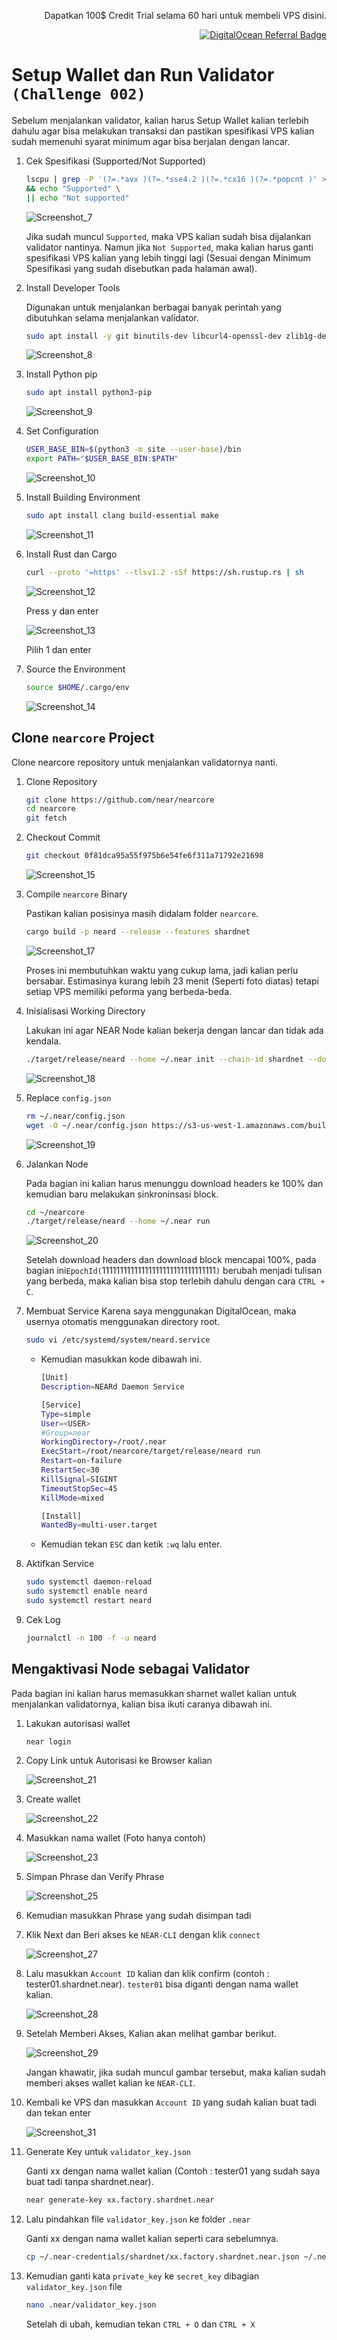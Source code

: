 <p align="right">Dapatkan 100$ Credit Trial selama 60 hari untuk membeli VPS disini.</p>
<p align="right"><a href="https://www.digitalocean.com/?refcode=825d86d58739&utm_campaign=Referral_Invite&utm_medium=Referral_Program&utm_source=badge"><img src="https://web-platforms.sfo2.cdn.digitaloceanspaces.com/WWW/Badge%201.svg" alt="DigitalOcean Referral Badge" /></a></p>

# Setup Wallet dan Run Validator `(Challenge 002)`

Sebelum menjalankan validator, kalian harus Setup Wallet kalian terlebih dahulu agar bisa melakukan transaksi dan pastikan spesifikasi VPS kalian sudah memenuhi syarat minimum agar bisa berjalan dengan lancar.

1. Cek Spesifikasi (Supported/Not Supported)

    ```bash
    lscpu | grep -P '(?=.*avx )(?=.*sse4.2 )(?=.*cx16 )(?=.*popcnt )' > /dev/null \
    && echo "Supported" \
    || echo "Not supported"
    ```
    
    ![Screenshot_7](https://user-images.githubusercontent.com/35837931/180378418-393a50ae-11a1-405b-91df-4da90ec3abbf.png)

    
    Jika sudah muncul `Supported`, maka VPS kalian sudah bisa dijalankan validator nantinya. Namun jika `Not Supported`, maka kalian harus ganti spesifikasi VPS kalian yang lebih tinggi lagi (Sesuai dengan Minimum Spesifikasi yang sudah disebutkan pada halaman awal).
    
2. Install Developer Tools

    Digunakan untuk menjalankan berbagai banyak perintah yang dibutuhkan selama menjalankan validator.

    ```bash
    sudo apt install -y git binutils-dev libcurl4-openssl-dev zlib1g-dev libdw-dev libiberty-dev cmake gcc g++ python docker.io protobuf-compiler libssl-dev pkg-config clang llvm cargo
    ```
    
    ![Screenshot_8](https://user-images.githubusercontent.com/35837931/180378519-74d78b04-96ee-465b-b0db-dd49bac9dc5a.png)

    
3. Install Python pip

    ```bash
    sudo apt install python3-pip
    ```
    
    ![Screenshot_9](https://user-images.githubusercontent.com/35837931/180378558-467b3b50-7970-43bc-b2bd-e047b8e7786b.png)


4. Set Configuration
    
    ```bash
    USER_BASE_BIN=$(python3 -m site --user-base)/bin
    export PATH="$USER_BASE_BIN:$PATH"
    ```
    
    ![Screenshot_10](https://user-images.githubusercontent.com/35837931/180378705-477d4ef2-1be7-462c-a969-ad8ca61bf8be.png)


5. Install Building Environment

    ```bash
    sudo apt install clang build-essential make
    ```
    
    ![Screenshot_11](https://user-images.githubusercontent.com/35837931/180378751-8b8011d7-004e-4453-9f50-37d9858c7e91.png)

    

6. Install Rust dan Cargo

    ```bash
    curl --proto '=https' --tlsv1.2 -sSf https://sh.rustup.rs | sh
    ```
    
    ![Screenshot_12](https://user-images.githubusercontent.com/35837931/180378810-7c04f981-80bb-4054-8425-cc9bbc9e0ae8.png)
    
    Press y dan enter
    
    ![Screenshot_13](https://user-images.githubusercontent.com/35837931/180378912-a25707e0-a17e-4192-8435-0fb56773d50e.png)
    
    Pilih 1 dan enter

7. Source the Environment

    ```bash
    source $HOME/.cargo/env
    ```
    
    ![Screenshot_14](https://user-images.githubusercontent.com/35837931/180379058-1d8db148-e1ce-40fe-b676-67d96d635ca6.png)


## Clone `nearcore` Project

Clone nearcore repository untuk menjalankan validatornya nanti.

1. Clone Repository

    ```bash
    git clone https://github.com/near/nearcore
    cd nearcore
    git fetch
    ```
    
    
2. Checkout Commit

    ```bash
    git checkout 0f81dca95a55f975b6e54fe6f311a71792e21698
    ```
    
    ![Screenshot_15](https://user-images.githubusercontent.com/35837931/180379267-ff6aae58-b946-4b9e-aaa3-a760e79a6654.png)
    
    
3. Compile `nearcore` Binary

    Pastikan kalian posisinya masih didalam folder `nearcore`.
    
    ```bash
    cargo build -p neard --release --features shardnet
    ```
    
    ![Screenshot_17](https://user-images.githubusercontent.com/35837931/180379536-18d9a75e-acbe-4e64-8a3b-8aa42b2b5a47.png)

    
    Proses ini membutuhkan waktu yang cukup lama, jadi kalian perlu bersabar. Estimasinya kurang lebih 23 menit (Seperti foto diatas) tetapi setiap VPS memiliki peforma yang berbeda-beda.
    
4. Inisialisasi Working Directory

    Lakukan ini agar NEAR Node kalian bekerja dengan lancar dan tidak ada kendala.
    
    ```bash
    ./target/release/neard --home ~/.near init --chain-id shardnet --download-genesis
    ```
    
    ![Screenshot_18](https://user-images.githubusercontent.com/35837931/180379722-f0e34d17-2f46-4d79-a0df-efa1aaac169c.png)

    
5. Replace `config.json`

    ```bash
    rm ~/.near/config.json
    wget -O ~/.near/config.json https://s3-us-west-1.amazonaws.com/build.nearprotocol.com/nearcore-deploy/shardnet/config.json
    
    ```
    
    ![Screenshot_19](https://user-images.githubusercontent.com/35837931/180382093-dfc50021-49e3-4174-825d-72535efe4fba.png)

    
6. Jalankan Node

    Pada bagian ini kalian harus menunggu download headers ke 100% dan kemudian baru melakukan sinkroninsasi block.

    ```bash
    cd ~/nearcore
    ./target/release/neard --home ~/.near run
    ```
    
    ![Screenshot_20](https://user-images.githubusercontent.com/35837931/180382205-4ed8ca60-d216-4bcc-84bf-34514bc3dc87.png)

    
    Setelah download headers dan download block mencapai 100%, pada bagian ini`EpochId(`11111111111111111111111111111111`)` berubah menjadi tulisan yang berbeda, maka kalian bisa stop terlebih dahulu dengan cara `CTRL + C`.
    
7. Membuat Service
    Karena saya menggunakan DigitalOcean, maka usernya otomatis menggunakan directory root.

    ```bash
    sudo vi /etc/systemd/system/neard.service
    ```
    - Kemudian masukkan kode dibawah ini.
    
        ```bash
        [Unit]
        Description=NEARd Daemon Service

        [Service]
        Type=simple
        User=<USER>
        #Group=near
        WorkingDirectory=/root/.near
        ExecStart=/root/nearcore/target/release/neard run
        Restart=on-failure
        RestartSec=30
        KillSignal=SIGINT
        TimeoutStopSec=45
        KillMode=mixed

        [Install]
        WantedBy=multi-user.target
        ```
        
    - Kemudian tekan `ESC` dan ketik `:wq` lalu enter.
    
8. Aktifkan Service

    ```bash
    sudo systemctl daemon-reload
    sudo systemctl enable neard
    sudo systemctl restart neard
    ```

9. Cek Log

    ```bash
    journalctl -n 100 -f -u neard
    ```

## Mengaktivasi Node sebagai Validator

Pada bagian ini kalian harus memasukkan sharnet wallet kalian untuk menjalankan validatornya, kalian bisa ikuti caranya dibawah ini.

1. Lakukan autorisasi wallet

    ```bash
    near login
    ```
2. Copy Link untuk Autorisasi ke Browser kalian

    ![Screenshot_21](https://user-images.githubusercontent.com/35837931/180382353-112ce348-3dec-4797-9c90-f61c366049bb.png)


3. Create wallet

    ![Screenshot_22](https://user-images.githubusercontent.com/35837931/180382415-39074162-f7d6-4a9a-b0d7-6c49e275281d.png)



4. Masukkan nama wallet (Foto hanya contoh)

    ![Screenshot_23](https://user-images.githubusercontent.com/35837931/180382499-14ad4da7-eb4b-43cd-b3ef-6a256e6efbbb.png)


5. Simpan Phrase dan Verify Phrase

    ![Screenshot_25](https://user-images.githubusercontent.com/35837931/180382608-4226d270-c647-49b9-a045-71dc262d8b6b.png)


6. Kemudian masukkan Phrase yang sudah disimpan tadi


7. Klik Next dan Beri akses ke `NEAR-CLI` dengan klik `connect`


    ![Screenshot_27](https://user-images.githubusercontent.com/35837931/180382741-51def2a8-53c7-401b-8541-1810c7cd5392.png)
    
    
8. Lalu masukkan `Account ID` kalian dan klik confirm (contoh : tester01.shardnet.near). `tester01` bisa diganti dengan nama wallet kalian.


    ![Screenshot_28](https://user-images.githubusercontent.com/35837931/180383051-b3dc6683-2280-4bbf-a680-f095c874dc3a.png)



9. Setelah Memberi Akses, Kalian akan melihat gambar berikut.


    ![Screenshot_29](https://user-images.githubusercontent.com/35837931/180382929-a7947e62-a9c8-49a3-a764-c003512807ae.png)


    Jangan khawatir, jika sudah muncul gambar tersebut, maka kalian sudah memberi akses wallet kalian ke `NEAR-CLI`.
    
10. Kembali ke VPS dan masukkan `Account ID` yang sudah kalian buat tadi dan tekan enter

    ![Screenshot_31](https://user-images.githubusercontent.com/35837931/180383275-81e12280-348a-4e9f-b3fe-9e57f403795d.png)


11. Generate Key untuk `validator_key.json`
    
    Ganti xx dengan nama wallet kalian (Contoh : tester01 yang sudah saya buat tadi tanpa shardnet.near).
    
    ```bash
    near generate-key xx.factory.shardnet.near
    ```

12. Lalu pindahkan file `validator_key.json` ke folder `.near`
    
    Ganti xx dengan nama wallet kalian seperti cara sebelumnya.
    
    ```bash
    cp ~/.near-credentials/shardnet/xx.factory.shardnet.near.json ~/.near/validator_key.json
    ```
    
13. Kemudian ganti kata `private_key` ke `secret_key` dibagian `validator_key.json` file

    ```bash
    nano .near/validator_key.json
    ```
    
    Setelah di ubah, kemudian tekan `CTRL + O` dan `CTRL + X`
